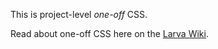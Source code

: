 This is project-level *one-off* CSS.

Read about one-off CSS here on the [Larva Wiki](https://github.com/penske-media-corp/pmc-larva/wiki/).
